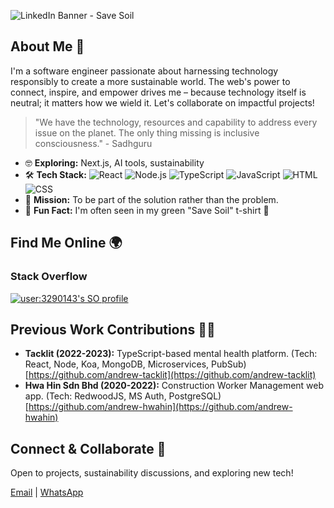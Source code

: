 ![LinkedIn Banner - Save Soil](https://github.com/AndrewLamYW/AndrewLamYW/assets/11419166/c8615a90-7785-4e60-92d9-3a0deada35e8)


## About Me 🤠

I'm a software engineer passionate about harnessing technology responsibly to create a more sustainable world. The web's power to connect, inspire, and empower drives me – because technology itself is neutral; it matters how we wield it. Let's collaborate on impactful projects! 

> "We have the technology, resources and capability to address every issue on the planet. The only thing missing is inclusive consciousness." - Sadhguru

* 🤓 **Exploring:** Next.js, AI tools, sustainability
* 🛠️ **Tech Stack:**
![React](https://img.shields.io/badge/-React-61DAFB?style=flat-square&logo=react&logoColor=black)
![Node.js](https://img.shields.io/badge/-Node.js-339933?style=flat-square&logo=node.js&logoColor=white) 
![TypeScript](https://img.shields.io/badge/-TypeScript-3178C6?style=flat-square&logo=typescript&logoColor=white)
![JavaScript](https://img.shields.io/badge/-JavaScript-F7DF1E?style=flat-square&logo=javascript&logoColor=black) 
![HTML](https://img.shields.io/badge/-HTML-E34F26?style=flat-square&logo=html5&logoColor=white) 
![CSS](https://img.shields.io/badge/-CSS-1572B6?style=flat-square&logo=css3&logoColor=white)
* 🥅 **Mission:** To be part of the solution rather than the problem.
* 🤪 **Fun Fact:** I'm often seen in my green "Save Soil" t-shirt 💚



## Find Me Online 🌍

### Stack Overflow

[![user:3290143's SO profile](https://stackoverflow-readme-profile.johannchopin.fr/profile-small/3290143?theme=dark)](https://stackoverflow.com/users/3290143)


## Previous Work Contributions 🧑‍💻

* **Tacklit (2022-2023):** TypeScript-based mental health platform.  (Tech: React, Node, Koa, MongoDB, Microservices, PubSub) [https://github.com/andrew-tacklit](https://github.com/andrew-tacklit)
* **Hwa Hin Sdn Bhd (2020-2022):**  Construction Worker Management web app.  (Tech:  RedwoodJS, MS Auth, PostgreSQL)  [https://github.com/andrew-hwahin](https://github.com/andrew-hwahin)


## Connect & Collaborate 🤝

Open to projects, sustainability discussions, and exploring new tech! 

[Email](mailto:andrewlam.yw@gmail.com) | [WhatsApp](https://wa.me/601126265689) 

<!--
**andrewlamyw/andrewlamyw** is a ✨ _special_ ✨ repository because its `README.md` (this file) appears on your GitHub profile.

Here are some ideas to get you started:

- 🔭 I’m currently working on ...
- 🌱 I’m currently learning ...
- 👯 I’m looking to collaborate on ...
- 🤔 I’m looking for help with ...
- 💬 Ask me about ...
- 📫 How to reach me: ...
- 😄 Pronouns: ...
- ⚡ Fun fact: ...
-->
